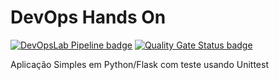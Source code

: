 # DevOps Hands On

[![DevOpsLab Pipeline badge](https://github.com/pricillacruz/devopslab-t05-pricilla/actions/workflows/pipeline.yml/badge.svg)](https://github.com/pricillacruz/devopslab-t05-pricilla/actions/workflows/pipeline.yml) [![Quality Gate Status badge](https://sonarcloud.io/api/project_badges/measure?project=pricillacruz_devopslab-t05-pricilla&branch=main&metric=alert_status)](https://sonarcloud.io/project/overview?id=pricillacruz_devopslab-t05-pricilla)

Aplicação Simples em Python/Flask com teste usando Unittest
